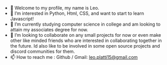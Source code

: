 - 👋 Welcome to my profile, my name is Leo.
- 👀 I’m interested in Python, Html, CSS, and want to start to learn Javascript!
- 🌱 I’m currently studying computer science in college and am looking to attain my associates degree for now.
- 💞️ I’m looking to collaborate on any small projects for now or even make other like minded friends who are interested in collaborating together in the future. Id also like to be involved in some open source projects and discord communities for them.
- 📫 How to reach me : Github / Gmail: leo.platti15@gmail.com

<!---
Lmmp04/Lmmp04 is a ✨ special ✨ repository because its `README.md` (this file) appears on your GitHub profile.
You can click the Preview link to take a look at your changes.
--->
